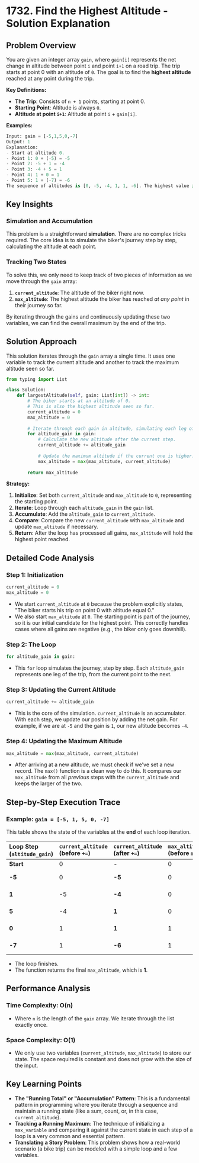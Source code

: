 # 1732\. Find the Highest Altitude - Solution Explanation

## Problem Overview

You are given an integer array `gain`, where `gain[i]` represents the net change in altitude between point `i` and point `i+1` on a road trip. The trip starts at point 0 with an altitude of `0`. The goal is to find the **highest altitude** reached at any point during the trip.

**Key Definitions:**

  - **The Trip**: Consists of `n + 1` points, starting at point 0.
  - **Starting Point**: Altitude is always `0`.
  - **Altitude at point `i+1`**: Altitude at point `i` + `gain[i]`.

**Examples:**

```python
Input: gain = [-5,1,5,0,-7]
Output: 1
Explanation:
- Start at altitude 0.
- Point 1: 0 + (-5) = -5
- Point 2: -5 + 1 = -4
- Point 3: -4 + 5 = 1
- Point 4: 1 + 0 = 1
- Point 5: 1 + (-7) = -6
The sequence of altitudes is [0, -5, -4, 1, 1, -6]. The highest value in this sequence is 1.
```

## Key Insights

### Simulation and Accumulation

This problem is a straightforward **simulation**. There are no complex tricks required. The core idea is to simulate the biker's journey step by step, calculating the altitude at each point.

### Tracking Two States

To solve this, we only need to keep track of two pieces of information as we move through the `gain` array:

1.  **`current_altitude`**: The altitude of the biker right now.
2.  **`max_altitude`**: The highest altitude the biker has reached *at any point* in their journey so far.

By iterating through the gains and continuously updating these two variables, we can find the overall maximum by the end of the trip.

## Solution Approach

This solution iterates through the `gain` array a single time. It uses one variable to track the current altitude and another to track the maximum altitude seen so far.

```python
from typing import List

class Solution:
    def largestAltitude(self, gain: List[int]) -> int:
        # The biker starts at an altitude of 0.
        # This is also the highest altitude seen so far.
        current_altitude = 0
        max_altitude = 0
        
        # Iterate through each gain in altitude, simulating each leg of the journey.
        for altitude_gain in gain:
            # Calculate the new altitude after the current step.
            current_altitude += altitude_gain
            
            # Update the maximum altitude if the current one is higher.
            max_altitude = max(max_altitude, current_altitude)
            
        return max_altitude
```

**Strategy:**

1.  **Initialize**: Set both `current_altitude` and `max_altitude` to `0`, representing the starting point.
2.  **Iterate**: Loop through each `altitude_gain` in the `gain` list.
3.  **Accumulate**: Add the `altitude_gain` to `current_altitude`.
4.  **Compare**: Compare the new `current_altitude` with `max_altitude` and update `max_altitude` if necessary.
5.  **Return**: After the loop has processed all gains, `max_altitude` will hold the highest point reached.

## Detailed Code Analysis

### Step 1: Initialization

```python
current_altitude = 0
max_altitude = 0
```

  - We start `current_altitude` at `0` because the problem explicitly states, "The biker starts his trip on point 0 with altitude equal 0."
  - We also start `max_altitude` at `0`. The starting point is part of the journey, so it is our initial candidate for the highest point. This correctly handles cases where all gains are negative (e.g., the biker only goes downhill).

### Step 2: The Loop

```python
for altitude_gain in gain:
```

  - This `for` loop simulates the journey, step by step. Each `altitude_gain` represents one leg of the trip, from the current point to the next.

### Step 3: Updating the Current Altitude

```python
current_altitude += altitude_gain
```

  - This is the core of the simulation. `current_altitude` is an accumulator. With each step, we update our position by adding the net gain. For example, if we are at `-5` and the gain is `1`, our new altitude becomes `-4`.

### Step 4: Updating the Maximum Altitude

```python
max_altitude = max(max_altitude, current_altitude)
```

  - After arriving at a new altitude, we must check if we've set a new record. The `max()` function is a clean way to do this. It compares our `max_altitude` from all *previous* steps with the `current_altitude` and keeps the larger of the two.

## Step-by-Step Execution Trace

### Example: `gain = [-5, 1, 5, 0, -7]`

This table shows the state of the variables at the **end** of each loop iteration.

| Loop Step (`altitude_gain`) | `current_altitude` (before `+=`) | `current_altitude` (after `+=`) | `max_altitude` (before `max`) | `max_altitude` (after `max`) |
| :--- | :--- | :--- | :--- | :--- |
| **Start** | 0 | - | 0 | - |
| **-5** | 0 | **-5** | 0 | `max(0, -5)` -\> **0** |
| **1** | -5 | **-4** | 0 | `max(0, -4)` -\> **0** |
| **5** | -4 | **1** | 0 | `max(0, 1)` -\> **1** |
| **0** | 1 | **1** | 1 | `max(1, 1)` -\> **1** |
| **-7** | 1 | **-6** | 1 | `max(1, -6)` -\> **1** |

  - The loop finishes.
  - The function returns the final `max_altitude`, which is **1**.

## Performance Analysis

### Time Complexity: O(n)

  - Where `n` is the length of the `gain` array. We iterate through the list exactly once.

### Space Complexity: O(1)

  - We only use two variables (`current_altitude`, `max_altitude`) to store our state. The space required is constant and does not grow with the size of the input.

## Key Learning Points

  - **The "Running Total" or "Accumulation" Pattern**: This is a fundamental pattern in programming where you iterate through a sequence and maintain a running state (like a sum, count, or, in this case, `current_altitude`).
  - **Tracking a Running Maximum**: The technique of initializing a `max_variable` and comparing it against the current state in each step of a loop is a very common and essential pattern.
  - **Translating a Story Problem**: This problem shows how a real-world scenario (a bike trip) can be modeled with a simple loop and a few variables.